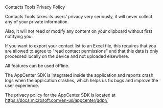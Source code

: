 Contacts Tools Privacy Policy

Contacts Tools takes its users' privacy very seriously, it will never collect any of your private information. 

Also, it will not read or modify any content on your clipboard without first notifying you.

If you want to export your contact list to an Excel file, this requires that you are allowed to agree to "read contact permissions" and that this data is only processed locally on the device and not uploaded elsewhere.

All features can be used offline.

The AppCenter SDK is integrated inside the application and reports crash logs when the application crashes, which helps us fix bugs and improve the user experience.

The privacy policy for the AppCenter SDK is located at https://docs.microsoft.com/en-us/appcenter/gdpr/

